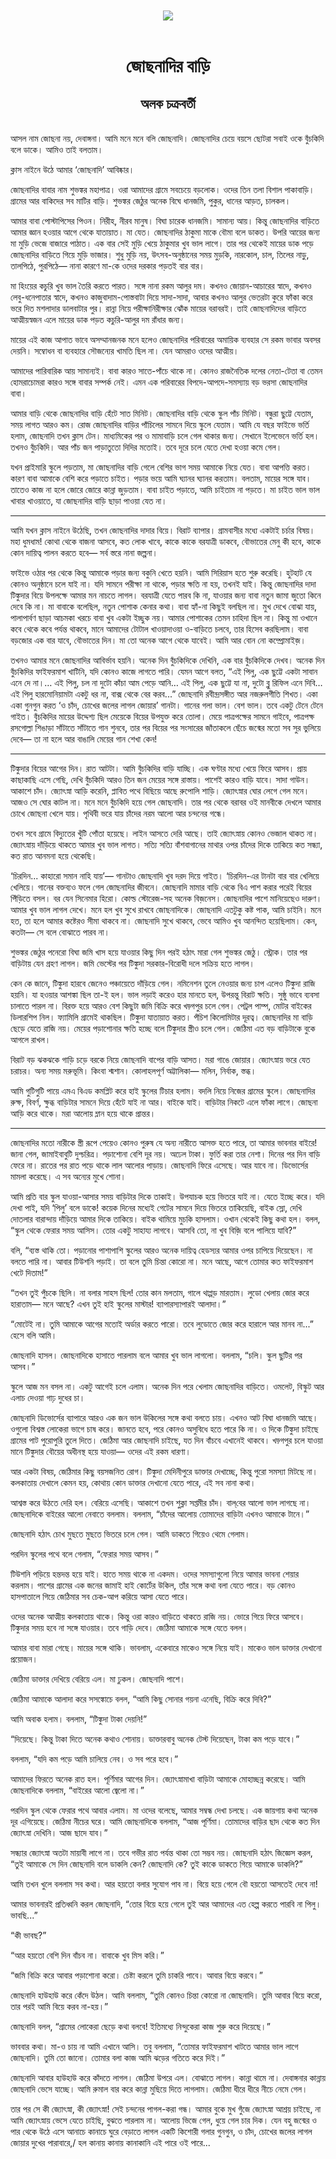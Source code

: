 <div align=center> <img src="../../metadata/images/rabibasariya/জোছনাদির-বাড়ি-অলক-চক্রবর্তী.jpg" align="center"></div><br><h1 align=center>জোছনাদির বাড়ি</h1>
<h2 align=center>অলক চক্রবর্তী</h2><br>আসল নাম জোছনা নয়, দেবাঙ্গনা। আমি মনে মনে বলি জোছনাদি। জোছনাদির চেয়ে বয়সে ছোটরা সবাই ওকে বুঁচকিদি বলে ডাকে। আমিও তাই বলতাম।

ক্লাস নাইনে উঠে আমার ‘জোছনাদি’ আবিষ্কার।

জোছনাদির বাবার নাম শুভঙ্কর মহাপাত্র। ওরা আমাদের গ্রামে সবচেয়ে বড়লোক। ওদের তিন তলা বিশাল পাকাবাড়ি। গ্রামের আর বাকিদের সব মাটির বাড়ি। শুভঙ্কর জেঠুর অনেক বিঘে ধানজমি, পুকুর, ধানের আড়ত, চালকল।

আমার বাবা পোস্টাপিসের পিওন। নিরীহ, নীরব মানুষ। বিঘা চারেক ধানজমি। সামান্য আয়। কিন্তু জোছনাদির বাড়িতে আমার জ্ঞান হওয়ার আগে থেকে যাতায়াত। মা যেত। জোছনাদির ঠাকুমা মাকে বৌমা বলে ডাকত। উপরি আয়ের জন্য মা মুড়ি ভেজে বাজারে পাঠাত। এক বার সেই মুড়ি খেয়ে ঠাকুমার খুব ভাল লাগে। তার পর থেকেই মায়ের ডাক পড়ে জোছনাদির বাড়িতে গিয়ে মুড়ি ভাজার। শুধু মুড়ি নয়, উৎসব-অনুষ্ঠানের সময় মুড়কি, নারকোল, চাল, তিলের নাড়ু, তালপিঠে, পুরপিঠে— নানা কারণে মা-কে ওদের দরকার পড়তই বার বার।

মা হিংয়ের কচুরি খুব ভাল তৈরি করতে পারত। সঙ্গে নানা রকম আলুর দম। কখনও জোয়ান-আচারের স্বাদে, কখনও লেবু-ধনেপাতার স্বাদে, কখনও কাজুবাদাম-পোস্তবাটা দিয়ে সাদা-সাদা, আবার কখনও আলুর ভেতরটা কুরে ফাঁকা করে ভরে দিত মশলাদার ডালবাটার পুর। রান্না নিয়ে পরীক্ষানিরীক্ষার ঝোঁক মায়ের বরাবরই। তাই জোছনাদিদের বাড়িতে আত্মীয়স্বজন এলে মায়ের ডাক পড়ত কচুরি-আলুর দম রাঁধার জন্য।

মায়ের এই কাজ আপাত ভাবে অসম্মানজনক মনে হলেও জোছনাদির পরিবারের অমায়িক ব্যবহার সে রকম ভাবার অবসর দেয়নি। সম্বোধন বা ব্যবহারে সৌজন্যের খামতি ছিল না। যেন আমরাও ওদের আত্মীয়।

আমাদের পারিবারিক আয় সামান্যই। বাবা কারও সাতে-পাঁচে থাকে না। কোনও রাজনৈতিক দলের নেতা-টেতা বা তেমন হোমরাচোমরা কারও সঙ্গে বাবার সম্পর্ক নেই। এমন এক পরিবারের বিপদে-আপদে-সমস্যায় বড় ভরসা জোছনাদির বাবা।

আমার বাড়ি থেকে জোছনাদির বাড়ি হেঁটে সাত মিনিট। জোছনাদির বাড়ি থেকে স্কুল পাঁচ মিনিট। বন্ধুরা ছুট্টে যেতাম, সময় লাগত আরও কম। রোজ জোছনাদির বাড়ির পাঁচিলের সামনে দিয়ে স্কুলে যেতাম। আমি যে বছর ফাইভে ভর্তি হলাম, জোছনাদি তখন ক্লাস টেন। মাধ্যমিকের পর ও মামাবাড়ি চলে গেল থাকার জন্য। সেখানে ইলেভেনে ভর্তি হল। তখনও বুঁচকিদি। আর পাঁচ জন পাড়াতুতো দিদির মতোই। তবে দূরে চলে যেতে দেখা হওয়া কমে গেল।

যখন প্রাইমারি স্কুলে পড়তাম, মা জোছনাদির বাড়ি গেলে বেশির ভাগ সময় আমাকে নিয়ে যেত। বাবা আপত্তি করত। কারণ বাবা আমাকে বেশি করে পড়াতে চাইত। পড়ার ভয়ে আমি ঘ্যানর ঘ্যানর করতাম। বলতাম, মায়ের সঙ্গে যাব। তাতেও কাজ না হলে জোরে জোরে কান্না জুড়তাম। বাবা চাইত পড়াতে, আমি চাইতাম না পড়তে। মা চাইত ভাল ভাল খাবার খাওয়াতে, যা জোছনাদির বাড়ি ছাড়া পাওয়া যেত না।

*****

আমি যখন ক্লাস নাইনে উঠেছি, তখন জোছনাদির দাদার বিয়ে। বিরাট ব্যাপার। গ্রামবাসীর মধ্যে একটাই চর্চার বিষয়। মহা ধুমধাম! কোথা থেকে বাজনা আসবে, কত লোক খাবে, কাকে কাকে বরযাত্রী ডাকবে, বৌভাতের মেনু কী হবে, কাকে কোন দায়িত্ব পালন করতে হবে— সর্ব স্তরে নানা জল্পনা।

ফাইভে ওঠার পর থেকে কিন্তু আমাকে পড়ার জন্য বকুনি খেতে হয়নি। আমি সিরিয়াস হতে শুরু করেছি। হুটহাট যে কোনও অনুষ্ঠানে চলে যাই না। যদি সামনে পরীক্ষা না থাকে, পড়ার ক্ষতি না হয়, তখনই যাই। কিন্তু জোছনাদির দাদা টিঙ্কুদার বিয়ে উপলক্ষে আমার মন নাচতে লাগল। বরযাত্রী যেতে পারব কি না, যাওয়ার জন্য বাবা নতুন জামা জুতো কিনে দেবে কি না। মা বাবাকে বলেছিল, নতুন পোশাক কেনার কথা। বাবা হ্যাঁ-না কিছুই বলছিল না। মুখ দেখে বোঝা যায়, পালাপার্বণ ছাড়া আচমকা খরচে বাবা খুব একটা ইচ্ছুক নয়। আমার পোশাকের তেমন চাহিদা ছিল না। কিন্তু মা ওখানে কবে থেকে কবে পর্যন্ত থাকবে, মানে আমাদের টোটাল খাওয়াদাওয়া ও-বাড়িতে চলবে, তার হিসেব করছিলাম। বাবা বড়জোর এক বার যাবে, বৌভাতের দিন। মা তো অনেক আগে থেকে যাবেই। আমি আর বোন নো কম্প্রোমাইজ়।

তখনও আমার মনে জোছনাদির আবির্ভাব হয়নি। অনেক দিন বুঁচকিদিকে দেখিনি, এক বার বুঁচকিদিকে দেখব। অনেক দিন বুঁচকিদির ফাইফরমাশ খাটিনি, যদি কোনও কাজে লাগতে পারি। যেমন আগে বলত, “এই পিলু, এক ছুট্টে একটা সাবান এনে দে না।… এই পিলু, চল না দুটো কাঁচা আম পেড়ে আনি… এই পিলু, এক ছুট্টে যা না, দুটো ব্লু রিফিল এনে দিবি… এই পিলু হারমোনিয়ামটা একটু ধর না, বাক্স থেকে বের করব...” জোছনাদি রবীন্দ্রসঙ্গীত আর নজরুলগীতি শিখত। একা একা গুনগুন করত ‘ও চাঁদ, চোখের জলের লাগল জোয়ার’ গানটা। গানের গলা ভাল। বেশ ভাল। তবে একটু টেনে টেনে গাইত। বুঁচকিদির মায়ের উদ্দেশ্য ছিল মেয়েকে বিয়ের উপযুক্ত করে তোলা। মেয়ে পাত্রপক্ষের সামনে গাইবে, পাত্রপক্ষ রসগোল্লা শিঙাড়া সাঁটাতে সাঁটাতে গান শুনবে, তার পর বিয়ের পর সংসারের জাঁতাকলে ছেঁচে জন্মের মতো সব সুর ভুলিয়ে দেবে— তা না হলে আর বাঙালি মেয়ের গান শেখা কেন!

*****

টিঙ্কুদার বিয়ের আগের দিন। রাত আটটা। আমি বুঁচকিদির বাড়ি যাচ্ছি। এক ঘণ্টার মধ্যে খেয়ে ফিরে আসব। প্রায় কাছাকাছি এসে গেছি, দেখি বুঁচকিদি আরও তিন জন মেয়ের সঙ্গে রাস্তায়। পাশেই কারও বাড়ি যাবে। সাদা গাউন। আকাশে চাঁদ। জ্যোৎস্না আড়ি করেনি, প্লাবিত পথে বিছিয়ে আছে রুপোলি শাড়ি। জ্যোৎস্নার ঘোর লেগে গেল মনে। আজও সে ঘোর কাটল না। মনে মনে বুঁচকিদি হয়ে গেল জোছনাদি। তার পর থেকে বরাবর ওই মানবীকে দেখলে আমার চোখে জোছনা খেলে যায়। পৃথিবী ভরে যায় চাঁদের নরম আলো আর চন্দনের গন্ধে।

তখন সবে গ্রামে বিদ্যুতের খুঁটি পোঁতা হয়েছে। লাইন আসতে দেরি আছে। তাই জ্যোৎস্নায় কোনও ভেজাল থাকত না। জ্যোৎস্নায় দাঁড়িয়ে থাকতে আমার খুব ভাল লাগত। সত্যি সত্যি বাঁশবাগানের মাথার ওপর চাঁদের দিকে তাকিয়ে কত সন্ধ্যা, কত রাত আনমনা হয়ে থেকেছি।

‘চিরদিন... কাহারো সমান নাহি যায়’— গানটাও জোছনাদি খুব দরদ দিয়ে গাইত। ‘চিরদিন-এর টানটা বার বার খেলিয়ে খেলিয়ে। গানের বক্তব্যও ফলে গেল জোছনাদির জীবনে। জোছনাদি মামার বাড়ি থেকে বিএ পাশ করার পরেই বিয়ের পিঁড়িতে বসল। বর যেন সিনেমার হিরো। কোল্ড স্টোরেজ-সহ অনেক বিজ়নেস। জোছনাদির পাশে মানিয়েছেও দারুণ। আমার খুব ভাল লাগল দেখে। মনে হল খুব সুখে রাখবে জোছনাদিকে। জোছনাদি এতটুকু কষ্ট পাক, আমি চাইনি। মনে হত, তা হলে আমার কষ্টেরও সীমা থাকবে না। জোছনাদি সুখে থাকবে, ভেবে আমিও খুব আনন্দিত হয়েছিলাম। কেন, কতটা— সে বলে বোঝাতে পারব না।

শুভঙ্কর জেঠুর পনেরো বিঘা জমি খাস হয়ে যাওয়ার কিছু দিন পরই হঠাৎ মারা গেল শুভঙ্কর জেঠু। স্ট্রোক। তার পর বাড়িটায় যেন গ্রহণ লাগল। জমি ভেস্টের পর টিঙ্কুদা সরকার-বিরোধী দলে সক্রিয় হতে লাগল।

কেন কে জানে, টিঙ্কুদা হারবে জেনেও পঞ্চায়েতে দাঁড়িয়ে গেল। নমিনেশন তুলে নেওয়ার জন্য চাপ এলেও টিঙ্কুদা রাজি হয়নি। যা হওয়ার আশঙ্কা ছিল তা-ই হল। ভাল লড়াই করেও হার মানতে হল, উপরন্তু বিরাট ক্ষতি। সুষ্ঠু ভাবে ব্যবসা চালাতে পারল না। বিরক্ত হয়ে আরও বেশ কিছুটা জমি বিক্রি করে খড়্গপুর চলে গেল। পেট্রল পাম্প, মোটর বাইকের ডিলারশিপ নিল। ফ্যামিলি গ্রামেই থাকছিল। টিঙ্কুদা যাতায়াত করত। পঁচিশ কিলোমিটার দূরত্ব। জোছনাদির মা বাড়ি ছেড়ে যেতে রাজি নয়। মেয়ের পড়াশোনার ক্ষতি হচ্ছে বলে টিঙ্কুদার স্ত্রীও চলে গেল। জেঠিমা এত বড় বাড়িটাকে বুকে আগলে রাখল।

বিরাট বড় ঝকঝকে গাড়ি চড়ে বরকে নিয়ে জোছনাদি বাপের বাড়ি আসত। মরা গাঙে জোয়ার। জ্যোৎস্নায় ভরে যেত চরাচর। অন্য সময় মরুভূমি। কিংবা শ্মশান। কোলাহলপূর্ণ অট্টালিকা— মলিন, নির্বাক, স্তব্ধ।

আমি গুটিগুটি পায়ে এমএ বিএড কমপ্লিট করে হাই স্কুলের টিচার হলাম। বদলি নিয়ে নিজের গ্রামের স্কুলে। জোছনাদির রুক্ষ, বিবর্ণ, ক্ষুব্ধ বাড়িটার সামনে দিয়ে হেঁটে যাই না আর। বাইকে যাই। বাড়িটার নিকটে এলে ফাঁকা লাগে। জোছনা আড়ি করে থাকে। মরা আলোয় ম্লান হয়ে থাকে প্রান্তর।

*****

জোছনাদির মতো নারীকে স্ত্রী রূপে পেয়েও কোনও পুরুষ যে অন্য নারীতে আসক্ত হতে পারে, তা আমার ভাবনার বাইরে! জানা গেল, জামাইবাবুটি দুশ্চরিত্র। পড়াশোনা বেশি দূর নয়। অঢেল টাকা। ফুর্তি করা তার নেশা। দিনের পর দিন বাড়ি ফেরে না। রাতের পর রাত পড়ে থাকে লাল আলোর পাড়ায়। জোছনাদি ফিরে এসেছে। আর যাবে না। ডিভোর্সের মামলা করেছে। এ সব অন্যের মুখে শোনা।

আমি প্রতি বার স্কুল যাওয়া-আসার সময় বাড়িটার দিকে তাকাই। উপযাচক হয়ে ভিতরে যাই না। যেতে ইচ্ছে করে। যদি দেখা পাই, যদি ‘পিলু’ বলে ডাকে! কয়েক দিনের মধ্যেই গেটের সামনে দিয়ে ভিতরে তাকিয়েছি, বাইক স্লো, দেখি দোতলার বারান্দায় দাঁড়িয়ে আমার দিকে তাকিয়ে। বাইক থামিয়ে মুচকি হাসলাম। ওখান থেকেই কিছু কথা হল। বলল, “স্কুল থেকে ফেরার সময় আসিস। তোর একটু সাহায্য লাগবে। আসবি তো, না খুব বিজ়ি বলে পালিয়ে যাবি?”

বলি, “ব্যস্ত থাকি তো। পড়ানোর পাশাপাশি স্কুলের আরও অনেক দায়িত্ব হেডস্যর আমার ওপর চাপিয়ে দিয়েছেন। না বলতে পারি না। আবার টিউশনি পড়াই। তা বলে তুমি চিন্তা কোরো না। মনে আছে, আগে তোমার কত ফাইফরমাশ খেটে দিতাম!”

“তখন তুই পুঁচকে ছিলি। না বলার সাহস ছিল! তোর কান মলতাম, গালে থাপ্পড় মারতাম। লুডো খেলায় জোর করে হারাতাম— মনে আছে? এখন তুই হাই স্কুলের মাস্টার! ব্যাপারস্যাপারই আলাদা।”

“মোটেই না। তুমি আমাকে আগের মতোই অর্ডার করতে পারো। তবে লুডোতে জোর করে হারালে আর মানব না...” হেসে বলি আমি।

জোছনাদি হাসল। জোছনাদিকে হাসাতে পারলাম বলে আমার খুব ভাল লাগলো। বললাম, “চলি। স্কুল ছুটির পর আসব।”

স্কুলে আজ মন বসল না। একটু আগেই চলে এলাম। অনেক দিন পরে খেলাম জোছনাদির বাড়িতে। ওমলেট, বিস্কুট আর এলাচ দেওয়া গাঢ় দুধের চা।

জোছনাদি ডিভোর্সের ব্যাপারে আরও এক জন ভাল উকিলের সঙ্গে কথা বলতে চায়। এখনও আট বিঘা ধানজমি আছে। ওগুলো বিশ্বস্ত লোকেরা ভাগে চাষ করে। জানতে হবে, পরে কোনও অসুবিধে হতে পারে কি না। ও দিকে টিঙ্কুদা চাইছে গ্রামের পাট পুরোপুরি তুলে দিতে। জেঠিমা আর জোছনাদি চাইছে, যত দিন বাঁচবে এখানেই থাকবে। খড়্গপুর চলে যাওয়া মানে টিঙ্কুদার বৌয়ের অধীনস্থ হয়ে যাওয়া— ওদের এই রকম ধারণা।

আর একটা বিষয়, জেঠিমার কিছু বয়সজনিত রোগ। টিঙ্কুদা মেদিনীপুরে ডাক্তার দেখাচ্ছে, কিন্তু পুরো সমস্যা মিটছে না। কলকাতায় দেখালে কেমন হয়, কোথায় কোন ডাক্তার দেখানো যেতে পারে, এই সব নানা কথা।

আশ্বস্ত করে উঠতে দেরি হল। বেরিয়ে এসেছি। আকাশে তখন শুক্লা সপ্তমীর চাঁদ। বাল্‌বের আলো ভাল লাগছে না। জোছনাদিকে বাইরের আলো নেবাতে বললাম। বললাম, “চাঁদের আলোয় তোমাদের বাড়িটা এখনও আমাকে টানে।”

জোছনাদি হঠাৎ চোখ মুছতে মুছতে ভিতরে চলে গেল। আমি ডাকতে গিয়েও থেমে গেলাম।

পরদিন স্কুলের পথে বলে গেলাম, “ফেরার সময় আসব।”

টিউশনি পড়িয়ে হন্তদন্ত হয়ে যাই। হাতে সময় থাকে না একদম। ওদের সমস্যাগুলো নিয়ে আমার ভাবনা শেয়ার করলাম। পাশের গ্রামের এক জনের জামাই হাই কোর্টের উকিল, তাঁর সঙ্গে কথা বলা যেতে পারে। বড় কোনও হাসপাতালে গিয়ে জেঠিমার সব চেক-আপ করিয়ে আসা যেতে পারে।

ওদের অনেক আত্মীয় কলকাতায় থাকে। কিন্তু ওরা কারও বাড়িতে থাকতে রাজি নয়।  ভোরে গিয়ে ফিরে আসবে। টিঙ্কুদার সময় হবে না সঙ্গে যাওয়ার। তবে গাড়ি দেবে। জেঠিমা আমাকে সঙ্গে যেতে বলল।

আমার বাবা মারা গেছে। মায়ের সঙ্গে থাকি। ভাবলাম, একেবারে মাকেও সঙ্গে নিয়ে যাই। মাকেও ভাল ডাক্তার দেখানো প্রয়োজন।

জেঠিমা ডাক্তার দেখিয়ে বেরিয়ে এল। মা ঢুকল। জোছনাদি পাশে।

জেঠিমা আমাকে আলাদা করে সসঙ্কোচে বলল, “আমি কিছু সোনার গয়না এনেছি, বিক্রি করে দিবি?”

আমি অবাক হলাম। বললাম, “টিঙ্কুদা টাকা দেয়নি!”

“দিয়েছে। কিন্তু টাকা দিতে অনেক কথাও শোনায়। ডাক্তারবাবু অনেক টেস্ট দিয়েছেন, টাকা কম পড়ে যাবে।”

বললাম, “যদি কম পড়ে আমি চালিয়ে নেব। ও সব পরে হবে।”

আমাদের ফিরতে অনেক রাত হল। পূর্ণিমার আগের দিন। জ্যোৎস্নামাখা বাড়িটা আমাকে মোহাচ্ছন্ন করেছে। আমি জোছনাদিকে বললাম, “বাইরের আলো জ্বেলো না।”

পরদিন স্কুল থেকে ফেরার পথে আবার এলাম। মা ওদের বলেছে, আমার সম্বন্ধ দেখা চলছে। এক জায়গায় কথা অনেক দূর এগিয়েছে। জেঠিমা নীচের ঘরে। আমি জোছনাদিকে বললাম, “আজ পূর্ণিমা। তোমাদের বাড়ির ছাদ থেকে কত দিন জ্যোৎস্না দেখিনি। আজ ছাদে যাব।”

সন্ধ্যার জ্যোৎস্না অতটা মায়াবী লাগে না। তবে গভীর রাত পর্যন্ত থাকা তো সম্ভব নয়। জোছনাদি হঠাৎ জিজ্ঞেস করল, “তুই আমাকে সে দিন জোছনাদি বলে ডাকলি কেন? জোছনাদি কে? তুই কাকে ডাকতে গিয়ে আমাকে ডাকলি?”

আমি তখন খুলে বললাম সব কথা। আর হয়তো বলার সুযোগ পাব না। বিয়ে হয়ে গেলে বৌ হয়তো আসতেই দেবে না!

আমার ভাবনারই প্রতিধ্বনি করল জোছনাদি, “তোর বিয়ে হয়ে গেলে তুই আর আমাদের এত হেল্প করতে পারবি না পিলু। ভাবছি...”

“কী ভাবছ?”

“আর হয়তো বেশি দিন বাঁচব না। বাবাকে খুব মিস করি।”

“জমি বিক্রি করে আবার পড়াশোনা করো। চেষ্টা করলে তুমি চাকরি পাবে। আবার বিয়ে করবে।”

জোছনাদি হাউহাউ করে কেঁদে উঠল। আমি বললাম, “তুমি কোনও চিন্তা কোরো না জোছনাদি। তুমি আবার বিয়ে করো, তার পরই আমি বিয়ে করব না-হয়।”

জোছনাদি বলল, “গ্রামের লোকেরা ছেড়ে কথা বলবে! ইতিমধ্যে নিন্দুকেরা কাজ শুরু করে দিয়েছে।”

ভাববার কথা। মা-ও চায় না আমি এখানে আসি। তবু বললাম, “তোমার ফাইফরমাশ খাটতে আমার ভাল লাগে জোছনাদি। তুমি তো জানো। তোমার বলা কাজ আমি ঝড়ের গতিতে করে দিই।”

জোছনাদি আবার হাউহাউ করে কাঁদতে লাগল। জেঠিমা উপরে এল। বোঝাতে লাগল। কান্না থামে না। দেবাঙ্গনার কান্নায় জোছনাদি ভেসে যাচ্ছে। আমি রুমাল বার করে কান্না মুছিয়ে দিতে লাগলাম। জেঠিমা ধীরে ধীরে নীচে নেমে গেল।

তার পর সে কী জ্যোৎস্না, কী জ্যোৎস্না! সেই চন্দনের পাগল-করা গন্ধ। আমার বুকে মুখ গুঁজে জ্যোৎস্না আশ্রয় চাইছে, না আমি জ্যোৎস্নায় ভেসে যেতে চাইছি, বুঝতে পারলাম না। আলোয় ভিজে গেল, ধুয়ে গেল চার দিক। যেন বহু জন্মের ও পার থেকে উঠে এসে আনাচে কানাচে ঘুরে বেড়াতে লাগল একটি কিশোরী গলার গুনগুন, ও চাঁদ, চোখের জলের লাগল জোয়ার দুখের পারাবারে,/ হল কানায় কানায় কানাকানি এই পারে ওই পারে...